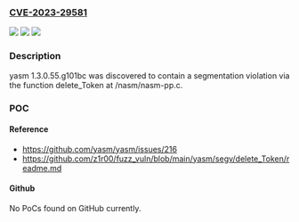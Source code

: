 ### [CVE-2023-29581](https://cve.mitre.org/cgi-bin/cvename.cgi?name=CVE-2023-29581)
![](https://img.shields.io/static/v1?label=Product&message=n%2Fa&color=blue)
![](https://img.shields.io/static/v1?label=Version&message=n%2Fa&color=blue)
![](https://img.shields.io/static/v1?label=Vulnerability&message=n%2Fa&color=brighgreen)

### Description

yasm 1.3.0.55.g101bc was discovered to contain a segmentation violation via the function delete_Token at /nasm/nasm-pp.c.

### POC

#### Reference
- https://github.com/yasm/yasm/issues/216
- https://github.com/z1r00/fuzz_vuln/blob/main/yasm/segv/delete_Token/readme.md

#### Github
No PoCs found on GitHub currently.


